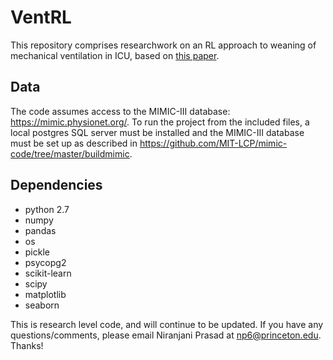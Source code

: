 # VentRL
This repository comprises researchwork on an RL approach to weaning of mechanical ventilation in ICU, based on [this paper](https://arxiv.org/abs/1704.06300).

## Data
The code assumes access to the MIMIC-III database: https://mimic.physionet.org/. To run the project from the included files, a local postgres SQL server must be installed and the MIMIC-III database must be set up as described in https://github.com/MIT-LCP/mimic-code/tree/master/buildmimic.

## Dependencies

- python 2.7
- numpy
- pandas
- os
- pickle
- psycopg2
- scikit-learn
- scipy
- matplotlib
- seaborn

This is research level code, and will continue to be updated. If you have any questions/comments, please email Niranjani Prasad at <np6@princeton.edu>. Thanks!
